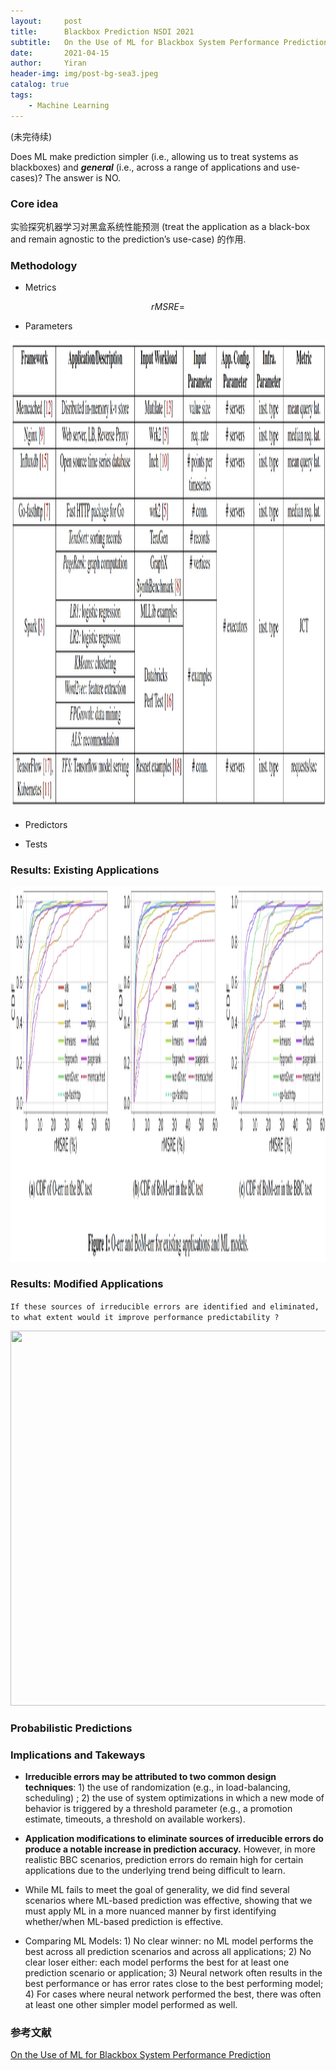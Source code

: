 ```yaml
---
layout:     post
title:      Blackbox Prediction NSDI 2021
subtitle:   On the Use of ML for Blackbox System Performance Prediction
date:       2021-04-15
author:     Yiran
header-img: img/post-bg-sea3.jpeg
catalog: true
tags:
    - Machine Learning
---
```

(未完待续)

Does ML make prediction simpler (i.e., allowing us to treat systems as blackboxes) and ***general*** (i.e., across a range of applications and use-cases)? The answer is NO.

### Core idea

实验探究机器学习对黑盒系统性能预测 (treat the application as a black-box and remain agnostic to the prediction’s use-case) 的作用.


### Methodology

- Metrics

$$
  rMSRE = 
$$

- Parameters

<img width="900" height="750" src="/img/post-blackbox-1.png"/>


- Predictors

- Tests




### Results: Existing Applications 

<img width="700" height="600" src="/img/post-blackbox-2.png"/>

### Results: Modified Applications 

```If these sources of irreducible errors are identified and eliminated, to what extent would it improve performance predictability ?```

<img width="700" height="600" src="/img/post-blackbox-3.png"/>


### Probabilistic Predictions


### Implications and Takeways

- **Irreducible errors may be attributed to two common design techniques**: 1) the use of randomization (e.g., in load-balancing, scheduling) ; 2) the use of system optimizations in which a new mode of behavior is triggered by a threshold parameter (e.g., a promotion estimate, timeouts, a threshold on available workers).

- **Application modifications to eliminate sources of irreducible errors do produce a notable increase in prediction accuracy.** However, in more realistic BBC scenarios, prediction errors do remain high for certain applications due to the underlying trend being difficult to learn.

- While ML fails to meet the goal of generality, we did find several scenarios where ML-based prediction was effective, showing that we must apply ML in a more nuanced manner by first identifying whether/when ML-based prediction is effective.

- Comparing ML Models: 1) No clear winner: no ML model performs the best across all prediction scenarios and across all applications; 2) No clear loser either: each model performs the best for at least one prediction scenario or application; 3) Neural network often results in the best performance or has error rates close to the best performing model; 4) For cases where neural network performed the best, there
was often at least one other simpler model performed as well.




### 参考文献

[On the Use of ML for Blackbox System Performance Prediction](https://www.usenix.org/system/files/nsdi21-fu.pdf)

